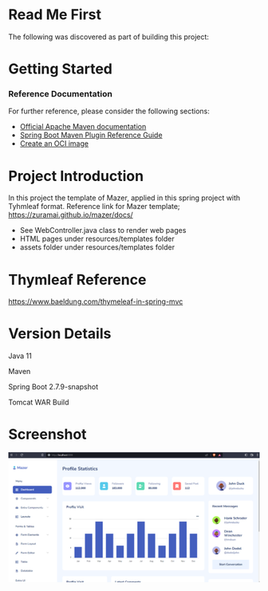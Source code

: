 # Read Me First
The following was discovered as part of building this project:

# Getting Started

### Reference Documentation
For further reference, please consider the following sections:

* [Official Apache Maven documentation](https://maven.apache.org/guides/index.html)
* [Spring Boot Maven Plugin Reference Guide](https://docs.spring.io/spring-boot/docs/2.7.9-SNAPSHOT/maven-plugin/reference/html/)
* [Create an OCI image](https://docs.spring.io/spring-boot/docs/2.7.9-SNAPSHOT/maven-plugin/reference/html/#build-image)

# Project Introduction
In this project the template of Mazer, applied in this spring project with Tyhmleaf format.
Reference link for Mazer template; 
https://zuramai.github.io/mazer/docs/

- See WebController.java class to render web pages
- HTML pages under resources/templates folder
- assets folder under resources/templates folder


# Thymleaf Reference
https://www.baeldung.com/thymeleaf-in-spring-mvc

# Version Details
Java 11

Maven

Spring Boot 2.7.9-snapshot

Tomcat WAR Build

# Screenshot
![screenshot](screenshot.png)



